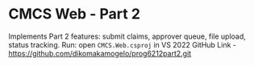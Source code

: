 # CMCS Web - Part 2
Implements Part 2 features: submit claims, approver queue, file upload, status tracking.
Run: open `CMCS.Web.csproj` in VS 2022
GitHub Link - https://github.com/dikomakamogelo/prog6212part2.git
